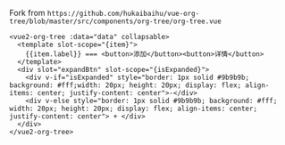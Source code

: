 Fork from `https://github.com/hukaibaihu/vue-org-tree/blob/master/src/components/org-tree/org-tree.vue`

```
<vue2-org-tree :data="data" collapsable>
  <template slot-scope="{item}">
    {{item.label}} === <button>添加</button><button>详情</button>
  </template>
  <div slot="expandBtn" slot-scope="{isExpanded}">
    <div v-if="isExpanded" style="border: 1px solid #9b9b9b; background: #fff;width: 20px; height: 20px; display: flex; align-items: center; justify-content: center">-</div>
    <div v-else style="border: 1px solid #9b9b9b; background: #fff; width: 20px; height: 20px; display: flex; align-items: center; justify-content: center"> + </div>
  </div>
</vue2-org-tree>
```
